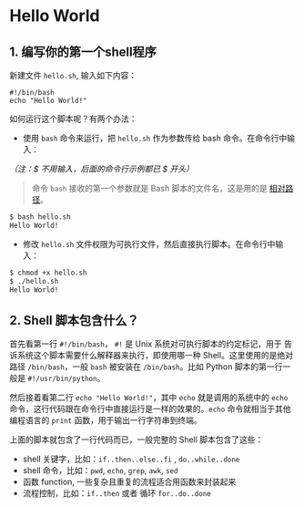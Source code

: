 # Hello World

## 1. 编写你的第一个shell程序

新建文件 `hello.sh`, 输入如下内容：

```
#!/bin/bash
echo "Hello World!"
```

如何运行这个脚本呢？有两个办法：

* 使用 `bash` 命令来运行，把 `hello.sh` 作为参数传给 bash 命令。在命令行中输入：

*（注：$ 不用输入，后面的命令行示例都已 $ 开头）*
> 命令 `bash` 接收的第一个参数就是 Bash 脚本的文件名，这是用的是 [相对路径](https://zh.wikipedia.org/wiki/%E8%B7%AF%E5%BE%84_%28%E8%AE%A1%E7%AE%97%E6%9C%BA%E7%A7%91%E5%AD%A6%29#%E7%BB%9D%E5%AF%B9%E4%B8%8E%E7%9B%B8%E5%AF%B9%E8%B7%AF%E5%BE%84)。

```sh
$ bash hello.sh
Hello World!
```

* 修改 `hello.sh` 文件权限为可执行文件，然后直接执行脚本。在命令行中输入：

```sh
$ chmod +x hello.sh
$ ./hello.sh
Hello World!
```

## 2. Shell 脚本包含什么？

首先看第一行 `#!/bin/bash`， `#!` 是 Unix 系统对可执行脚本的约定标记，用于
告诉系统这个脚本需要什么解释器来执行，即使用哪一种 Shell。这里使用的是绝对路径 `/bin/bash`，一般 `bash` 被安装在 `/bin/bash`。比如 Python 脚本的第一行一般是 `#!/usr/bin/python`。

然后接着看第二行 `echo "Hello World!"`，其中 `echo` 就是调用的系统中的 `echo` 命令，这行代码跟在命令行中直接运行是一样的效果的。`echo` 命令就相当于其他编程语言的 `print` 函数，用于输出一行字符串到终端。

上面的脚本就包含了一行代码而已，一般完整的 Shell 脚本包含了这些：

- shell 关键字，比如：`if..then..else..fi` , `do..while..done`
- shell 命令，比如：`pwd`, `echo`, `grep`, `awk`, `sed`
- 函数 function, 一些复杂且重复的流程适合用函数来封装起来
- 流程控制，比如：`if..then` 或者 循环 `for..do..done`


